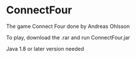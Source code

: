 # ConnectFour

The game Connect Four done by Andreas Ohlsson

To play, download the .rar and run ConnectFour.jar

Java 1.8 or later version needed 
